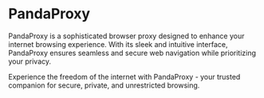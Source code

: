 # PandaProxy

PandaProxy is a sophisticated browser proxy designed to enhance your internet browsing experience. With its sleek and intuitive interface, PandaProxy ensures seamless and secure web navigation while prioritizing your privacy.

Experience the freedom of the internet with PandaProxy - your trusted companion for secure, private, and unrestricted browsing.
